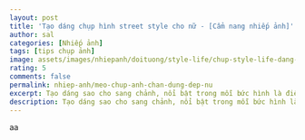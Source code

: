 ```yaml
---
layout: post
title: 'Tạo dáng chụp hình street style cho nữ - [Cẩm nang nhiếp ảnh]'
author: sal
categories: [Nhiếp ảnh]
tags: [tips chụp ảnh]
image: assets/images/nhiepanh/doituong/style-life/chup-style-life-dang-005.jpg
rating: 5
comments: false
permalink: nhiep-anh/meo-chup-anh-chan-dung-dep-nu
excerpt: Tạo dáng sao cho sang chảnh, nổi bật trong mỗi bức hình là điều quan tâm hàng đầu của các tín đồ “sống ảo”. Những gợi ý về tư thế tạo dáng cũng như trang phục sẽ giúp bạn có được bức ảnh đậm chất street style nghìn like.
description: Tạo dáng sao cho sang chảnh, nổi bật trong mỗi bức hình là điều quan tâm hàng đầu của các tín đồ “sống ảo”. Những gợi ý về tư thế tạo dáng cũng như trang phục sẽ giúp bạn có được bức ảnh đậm chất street style nghìn like.
---
```


<!-- Street style đã len vào mọi ngóc ngách của làng thời trang hiện đại, biến mọi nơi trở thành sàn catwalk cho những tín đồ thời trang. Vậy làm sao để chụp được phong cách này? Vào bài viết thôi nhở!! (~‾▽‾)~ -->

<!-- ### Mục lục

[1. Đừng đứng như pho tượng](#tip1)\\
[2. Thả lỏng 2 tay](#tip2)\\
[3. Ngực tấn công, mông phòng thủ (ʘ ͜ʖ ʘ)](#tip3)\\
[4. Thêm phụ kiện, thêm tự tin](#tip4)\\
[5. Chụp chuyển động](#tip5) -->

<!-- <a name="tip1"></a>
<h3>1. Đừng đứng im</h3> -->
<div id="container">

</div>aa
<!-- {% include figure.html url="../../assets/images/nhiepanh/doituong/style-life/chup-style-life-dang-06.jpg" alt="tôi nghĩ về em"  caption="Sidney Paget illustration of Holmes and Moriarty tussling at the Reichenbach Falls." %} -->
<!-- <script> -->
    <!-- // function doesFileExist() {
    //     var xhr = new XMLHttpRequest();
    //     var elements = document.getElementsByName('anhanh');
    //     if (elements) {
    //         var id1 = "../../assets/images/nhiepanh/doituong/style-life/chup-style-life-dang-06.jpg;
    //         if (id1) {
    //             xhr.open('HEAD', id1, false);
    //             xhr.send();
    //             if (xhr.status == "404") {
    //                 console.log("File doesn't exist");
    //                 return false;
    //             } else {
    //                 console.log("File exists");
    //                 console.log(id1);
    //                 // container.innerHTML = `<img scr="${urlToFile}">`
    //                 return true;
    //             }
    //         }else{
    //             console.log("fail id1");
    //         }
    //     }else{
    //         console.log("fail elements");
    //     }}
    // doesFileExist(); -->

<!-- </script> -->
<style>
.box {
  display: flex;
  align-items: center;
  justify-content: center;
  background: #aaa;
  margin: 20px 0;
  width: 100%;
  min-height: 200px;
  border: 2px #ccc solid;
  color: #fff;
}
.col-sm-8 {
  padding-right: 0px;
  padding-left: 0px;
}
.row {
  display: flex;
  flex-wrap: wrap;
  padding: 0 4px;
}

/* Create four equal columns that sits next to each other */
.column {
  flex: 25%;
  max-width: 25%;
  padding: 0 4px;
}

.column img {
  margin-top: 8px;
  vertical-align: middle;
  width: 100%;
}

/* Responsive layout - makes a two column-layout instead of four columns */
@media screen and (max-width: 800px) {
  .column {

    flex: 50%;
    max-width: 50%;

  }
}

/* Responsive layout - makes the two columns stack on top of each other instead of next to each other */
@media screen and (max-width: 600px) {
  .column {

    flex: 100%;
    max-width: 100%;

  }
}
/* https://codepen.io/AllThingsSmitty/pen/MyqmdM */
table {
  border: 1px solid #ccc;
  border-collapse: collapse;
  margin: 0;
  padding: 0;
  width: 100%;
  table-layout: fixed;
}

table caption {
  font-size: 1.5em;
  margin: .5em 0 .75em;
}

table tr {
  background-color: #f8f8f8;
  border: 1px solid #ddd;
  padding: .35em;
}

table th,
table td {
  padding: .625em;
  text-align: center;
}

table th {
  font-size: .85em;
  letter-spacing: .1em;
  text-transform: uppercase;
}

@media screen and (max-width: 600px) {
  table {
    border: 0;
  }

  table caption {
    font-size: 1.3em;
  }

  table thead {
    border: none;
    clip: rect(0 0 0 0);
    height: 1px;
    margin: -1px;
    overflow: hidden;
    padding: 0;
    position: absolute;
    width: 1px;
  }

  table tr {
    border-bottom: 3px solid #ddd;
    display: block;
    margin-bottom: .625em;
  }

  table td {
    border-bottom: 1px solid #ddd;
    display: block;
    font-size: .8em;
    text-align: right;
  }

  table td::before {
    /*
    * aria-label has no advantage, it won't be read inside a table
    content: attr(aria-label);
    */
    content: attr(data-label);
    float: left;
    font-weight: bold;
    text-transform: uppercase;
  }

  table td:last-child {
    border-bottom: 0;
  }
}
</style>
